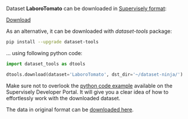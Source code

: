 Dataset **LaboroTomato** can be downloaded in [Supervisely format](https://developer.supervisely.com/api-references/supervisely-annotation-json-format):

 [Download](https://assets.supervisely.com/supervisely-supervisely-assets-public/teams_storage/p/0/u6/jdOVZjDKPkEloFwxwC3IT3y6nWhOBpJw7yffzFWmYkABcLHjLzNtZzLVshwpGIWCyf99yWGewRIg74Tviie0BARNTx1Vn9IGeOetVh9XUfGxQCTN4SGZOyo29GWw.tar)

As an alternative, it can be downloaded with *dataset-tools* package:
``` bash
pip install --upgrade dataset-tools
```

... using following python code:
``` python
import dataset_tools as dtools

dtools.download(dataset='LaboroTomato', dst_dir='~/dataset-ninja/')
```
Make sure not to overlook the [python code example](https://developer.supervisely.com/getting-started/python-sdk-tutorials/iterate-over-a-local-project) available on the Supervisely Developer Portal. It will give you a clear idea of how to effortlessly work with the downloaded dataset.

The data in original format can be [downloaded here](http://assets.laboro.ai/laborotomato/laboro_tomato.zip).